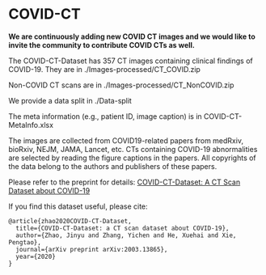 # COVID-CT


**We are continuously adding new COVID CT images and we would like to invite the community to contribute COVID CTs as well.**

The COVID-CT-Dataset has 357 CT images containing clinical findings of COVID-19. They are in ./Images-processed/CT_COVID.zip 

Non-COVID CT scans are in ./Images-processed/CT_NonCOVID.zip

We provide a data split in ./Data-split

The meta information (e.g., patient ID, image caption) is in COVID-CT-MetaInfo.xlsx


The images are collected from COVID19-related papers from medRxiv, bioRxiv, NEJM, JAMA, Lancet, etc. CTs containing COVID-19 abnormalities are selected by reading the figure captions in the papers. All copyrights of the data belong to the authors and publishers of these papers.

Please refer to the preprint for details: [COVID-CT-Dataset: A CT Scan Dataset about COVID-19](https://arxiv.org/pdf/2003.13865.pdf)

If you find this dataset useful, please cite:

    @article{zhao2020COVID-CT-Dataset,
      title={COVID-CT-Dataset: a CT scan dataset about COVID-19},
      author={Zhao, Jinyu and Zhang, Yichen and He, Xuehai and Xie, Pengtao},
      journal={arXiv preprint arXiv:2003.13865}, 
      year={2020}
    }
